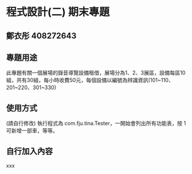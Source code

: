 # 程式設計(二) 期末專題
## 鄭衣彤 408272643 

## 專題用途
此專題有關一個展場的錄音導覽設備租借，展場分為1、2、3展區，設備每區10組，共有30組，每小時收費50元，每個設備以編號為辨識資訊(101~110、201~220、301~330)


## 使用方式
(請自行修改) 執行程式為 com.fju.tina.Tester，一開始會列出所有功能表，按 1 可新增一部車，等等。

## 自行加入內容
xxx
